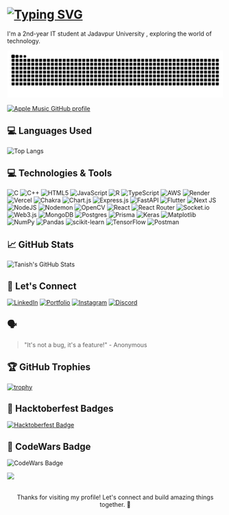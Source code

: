 <!-- Your Name -->

# [![Typing SVG](https://readme-typing-svg.demolab.com?font=Fira+Code&pause=1000&multiline=true&width=435&lines=Hey%2C+I'm+Tanish+Majumdar!+%F0%9F%91%8B)](https://git.io/typing-svg)

<!-- Introduction -->

I'm a 2nd-year IT student at Jadavpur University , exploring the world of technology.

<picture>
  <source media="(prefers-color-scheme: dark)" srcset="https://raw.githubusercontent.com/tanish35/tanish35/output/github-snake-dark.svg" />
  <source media="(prefers-color-scheme: light)" srcset="https://raw.githubusercontent.com/tanish35/tanish35/output/github-snake.svg" />
  <img alt="github-snake" src="https://raw.githubusercontent.com/tanish35/tanish35/output/github-snake.svg" />
</picture>

[![Apple Music GitHub profile](https://music-profile.rayriffy.com/theme/dark.svg?uid=000485.8dbe6d8f5c4445e4942e7c34d3e87c51.1726)](https://github.com/rayriffy/apple-music-github-profile)

<!-- Languages Used -->

## 💻 Languages Used

![Top Langs](https://github-readme-stats.vercel.app/api/top-langs/?username=tanish35&layout=compact)

<!-- Technologies -->

## 💻 Technologies & Tools

![C](https://img.shields.io/badge/c-%2300599C.svg?style=for-the-badge&logo=c&logoColor=white) ![C++](https://img.shields.io/badge/c++-%2300599C.svg?style=for-the-badge&logo=c%2B%2B&logoColor=white) ![HTML5](https://img.shields.io/badge/html5-%23E34F26.svg?style=for-the-badge&logo=html5&logoColor=white) ![JavaScript](https://img.shields.io/badge/javascript-%23323330.svg?style=for-the-badge&logo=javascript&logoColor=%23F7DF1E) ![R](https://img.shields.io/badge/r-%23276DC3.svg?style=for-the-badge&logo=r&logoColor=white) ![TypeScript](https://img.shields.io/badge/typescript-%23007ACC.svg?style=for-the-badge&logo=typescript&logoColor=white) ![AWS](https://img.shields.io/badge/AWS-%23FF9900.svg?style=for-the-badge&logo=amazon-aws&logoColor=white) ![Render](https://img.shields.io/badge/Render-%46E3B7.svg?style=for-the-badge&logo=render&logoColor=white) ![Vercel](https://img.shields.io/badge/vercel-%23000000.svg?style=for-the-badge&logo=vercel&logoColor=white) ![Chakra](https://img.shields.io/badge/chakra-%234ED1C5.svg?style=for-the-badge&logo=chakraui&logoColor=white) ![Chart.js](https://img.shields.io/badge/chart.js-F5788D.svg?style=for-the-badge&logo=chart.js&logoColor=white) ![Express.js](https://img.shields.io/badge/express.js-%23404d59.svg?style=for-the-badge&logo=express&logoColor=%2361DAFB) ![FastAPI](https://img.shields.io/badge/FastAPI-005571?style=for-the-badge&logo=fastapi) ![Flutter](https://img.shields.io/badge/Flutter-%2302569B.svg?style=for-the-badge&logo=Flutter&logoColor=white) ![Next JS](https://img.shields.io/badge/Next-black?style=for-the-badge&logo=next.js&logoColor=white) ![NodeJS](https://img.shields.io/badge/node.js-6DA55F?style=for-the-badge&logo=node.js&logoColor=white) ![Nodemon](https://img.shields.io/badge/NODEMON-%23323330.svg?style=for-the-badge&logo=nodemon&logoColor=%BBDEAD) ![OpenCV](https://img.shields.io/badge/opencv-%23white.svg?style=for-the-badge&logo=opencv&logoColor=white) ![React](https://img.shields.io/badge/react-%2320232a.svg?style=for-the-badge&logo=react&logoColor=%2361DAFB) ![React Router](https://img.shields.io/badge/React_Router-CA4245?style=for-the-badge&logo=react-router&logoColor=white) ![Socket.io](https://img.shields.io/badge/Socket.io-black?style=for-the-badge&logo=socket.io&badgeColor=010101) ![Web3.js](https://img.shields.io/badge/web3.js-F16822?style=for-the-badge&logo=web3.js&logoColor=white) ![MongoDB](https://img.shields.io/badge/MongoDB-%234ea94b.svg?style=for-the-badge&logo=mongodb&logoColor=white) ![Postgres](https://img.shields.io/badge/postgres-%23316192.svg?style=for-the-badge&logo=postgresql&logoColor=white) ![Prisma](https://img.shields.io/badge/Prisma-3982CE?style=for-the-badge&logo=Prisma&logoColor=white) ![Keras](https://img.shields.io/badge/Keras-%23D00000.svg?style=for-the-badge&logo=Keras&logoColor=white) ![Matplotlib](https://img.shields.io/badge/Matplotlib-%23ffffff.svg?style=for-the-badge&logo=Matplotlib&logoColor=black) ![NumPy](https://img.shields.io/badge/numpy-%23013243.svg?style=for-the-badge&logo=numpy&logoColor=white) ![Pandas](https://img.shields.io/badge/pandas-%23150458.svg?style=for-the-badge&logo=pandas&logoColor=white) ![scikit-learn](https://img.shields.io/badge/scikit--learn-%23F7931E.svg?style=for-the-badge&logo=scikit-learn&logoColor=white) ![TensorFlow](https://img.shields.io/badge/TensorFlow-%23FF6F00.svg?style=for-the-badge&logo=TensorFlow&logoColor=white) ![Postman](https://img.shields.io/badge/Postman-FF6C37?style=for-the-badge&logo=postman&logoColor=white)

<!-- GitHub Stats -->

## 📈 GitHub Stats

![Tanish's GitHub Stats](https://github-readme-stats.vercel.app/api?username=tanish35&show_icons=true&hide_title=true&count_private=true&hide=prs&theme=radical)

<!-- Let's Connect -->

## 🤝 Let's Connect

[![LinkedIn](https://img.shields.io/badge/-LinkedIn-0077B5?style=flat-square&logo=linkedin&logoColor=white)](https://www.linkedin.com/in/tanish34/)
[![Portfolio](https://img.shields.io/badge/-Portfolio-000000?style=flat-square&logo=react&logoColor=white)](https://portfolio.devpixel.site)
[![Instagram](https://img.shields.io/badge/-Instagram-E4405F?style=flat-square&logo=instagram&logoColor=white)](https://www.instagram.com/tanishm._.29)
[![Discord](https://img.shields.io/badge/-Discord-7289DA?style=flat-square&logo=discord&logoColor=white)](https://discordapp.com/users/305248678636027905)

<!-- Random Quote -->

## 🗣️

> "It's not a bug, it's a feature!" - Anonymous

<!-- GitHub Trophies -->

## 🏆 GitHub Trophies

[![trophy](https://github-profile-trophy.vercel.app/?username=tanish35&theme=nord&column=7)](https://github.com/ryo-ma/github-profile-trophy)

<!-- Hacktoberfest Badges -->

## 🌟 Hacktoberfest Badges

[![Hacktoberfest Badge](https://holopin.me/tanish35)](https://holopin.io/@tanish35)

<!-- CodeWars Badge -->

## 💪 CodeWars Badge

![CodeWars Badge](https://www.codewars.com/users/tanish34/badges/large)

<!-- Visitors -->

[![](https://visitcount.itsvg.in/api?id=tanish35&icon=0&color=0)](https://visitcount.itsvg.in)

## <!-- Footer -->

<p align="center">Thanks for visiting my profile! Let's connect and build amazing things together. 🚀</p>
